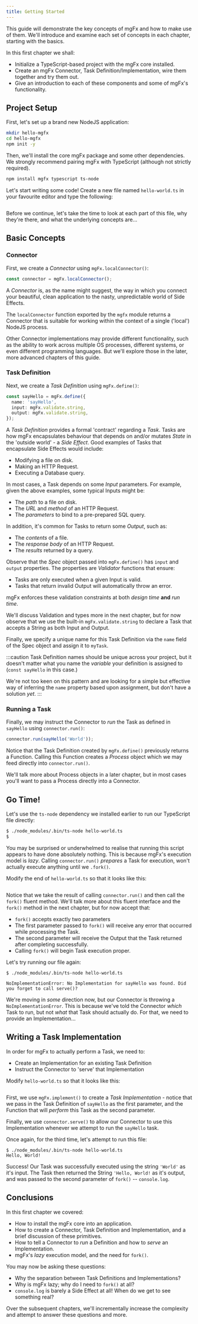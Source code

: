 ```yaml
---
title: Getting Started
---
```


This guide will demonstrate the key concepts of mgFx and how to make use of them. We'll introduce and examine each set of concepts in each chapter, starting with the basics.

In this first chapter we shall:

- Initialize a TypeScript-based project with the mgFx core installed.
- Create an mgFx Connector, Task Definition/Implementation, wire them together and try them out.
- Give an introduction to each of these components and some of mgFx's functionality.

## Project Setup

First, let's set up a brand new NodeJS application:

```bash npm2yarn
mkdir hello-mgfx
cd hello-mgfx
npm init -y
```

Then, we'll install the core mgFx package and some other dependencies. We strongly recommend pairing mgFx with TypeScript (although not strictly required).

```bash npm2yarn
npm install mgfx typescript ts-node
```

Let's start writing some code! Create a new file named `hello-world.ts` in your favourite editor and type the following:

```typescript file=./hello-world-1.ts
```

Before we continue, let's take the time to look at each part of this file, why they're there, and what the underlying concepts are...

## Basic Concepts

### Connector

First, we create a _Connector_ using `mgFx.localConnector()`:

```typescript
const connector = mgFx.localConnector();
```

A _Connector_ is, as the name might suggest, the way in which you connect your beautiful, clean application to the nasty, unpredictable world of Side Effects.

The `localConnector` function exported by the `mgfx` module returns a Connector that is suitable for working within the context of a single ('local') NodeJS process.

Other Connector implementations may provide different functionality, such as the ability to work across multiple OS processes, different systems, or even different programming languages. But we'll explore those in the later, more advanced chapters of this guide.

### Task Definition

Next, we create a _Task Definition_ using `mgFx.define()`:

```typescript
const sayHello = mgFx.define({
  name: 'sayHello',
  input: mgFx.validate.string,
  output: mgFx.validate.string,
});
```

A _Task Definition_ provides a formal 'contract' regarding a _Task_. Tasks are how mgFx encapsulates behaviour that depends on and/or mutates _State_ in the 'outside world' - a _Side Effect_. Good examples of Tasks that encapsulate Side Effects would include:

- Modifying a file on disk.
- Making an HTTP Request.
- Executing a Database query.

In most cases, a Task depends on some _Input_ parameters. For example, given the above examples, some typical Inputs
might be:

- The _path_ to a file on disk.
- The _URL_ and _method_ of an HTTP Request.
- The _parameters_ to bind to a pre-prepared SQL query.

In addition, it's common for Tasks to return some _Output_, such as:

- The _contents_ of a file.
- The _response body_ of an HTTP Request.
- The _results_ returned by a query.

Observe that the _Spec_ object passed into `mgFx.define()` has `input` and `output` properties. The properties are _Validator_ functions that ensure:

- Tasks are only executed when a given Input is valid.
- Tasks that return invalid Output will automatically throw an error.

mgFx enforces these validation constraints at both _design time_ **and** _run time_.

We'll discuss Validation and types more in the next chapter, but for now observe that we use the built-in `mgFx.validate.string` to declare a Task that accepts a String as both Input and Output.

Finally, we specify a unique name for this Task Definition via the `name` field of the Spec object and assign it to `myTask`.

:::caution
Task Definition names should be unique across your project, but it doesn't matter what you name the _variable_ your definition is assigned to (`const sayHello` in this case.)

We're not too keen on this pattern and are looking for a simple but effective way of inferring the `name` property based upon assignment, but don't have a solution _yet_.
:::

### Running a Task

Finally, we may instruct the Connector to _run_ the Task as defined in `sayHello` using `connector.run()`:

```typescript
connector.run(sayHello('World'));
```

Notice that the Task Definition created by `mgFx.define()` previously returns a Function. Calling this Function creates a _Process_ object which we may feed directly into `connector.run()`.

We'll talk more about Process objects in a later chapter, but in most cases you'll want to pass a Process directly into a Connector.

## Go Time!

Let's use the `ts-node` dependency we installed earlier to run our TypeScript file directly:

```bash
$ ./node_modules/.bin/ts-node hello-world.ts
$
```

You may be surprised or underwhelmed to realise that running this script appears to have done absolutely nothing. This is because mgFx's execution model is _lazy_. Calling `connector.run()` _prepares_ a Task for execution, won't actually execute anything until we `.fork()`.

Modify the end of `hello-world.ts` so that it looks like this:

```typescript file=./hello-world-2.ts
```

Notice that we take the result of calling `connector.run()` and then call the `fork()` fluent method. We'll talk more about this fluent interface and the `fork()` method in the next chapter, but for now accept that:

- `fork()` accepts exactly two parameters
- The first parameter passed to `fork()` will receive any error that occurred while processing the Task.
- The second parameter will receive the Output that the Task returned after completing successfully.
- Calling `fork()` will begin Task execution proper.

Let's try running our file again:

```
$ ./node_modules/.bin/ts-node hello-world.ts

NoImplementationError: No Implementation for sayHello was found. Did you forget to call serve()?
```

We're moving in _some_ direction now, but our Connector is throwing a `NoImplementationError`. This is because we've told the Connector _which_ Task to run, but not _what_ that Task should actually do. For that, we need to provide an Implementation...

## Writing a Task Implementation

In order for mgFx to actually perform a Task, we need to:

- Create an Implementation for an existing Task Definition
- Instruct the Connector to 'serve' that Implementation

Modify `hello-world.ts` so that it looks like this:

```typescript file=./hello-world-3.ts
```

First, we use `mgFx.implement()` to create a _Task Implementation_ - notice that we pass in the Task Definition of `sayHello` as the first parameter, and the Function that will _perform_ this Task as the second parameter.

Finally, we use `connector.serve()` to allow our Connector to use this Implementation whenever we attempt to run the `sayHello` task.

Once again, for the third time, let's attempt to run this file:

```
$ ./node_modules/.bin/ts-node hello-world.ts
Hello, World!
```

Success! Our Task was successfully executed using the string `'World'` as it's input. The Task then returned the String `'Hello, World!` as it's output, and was passed to the second parameter of `fork()` -- `console.log`.

## Conclusions

In this first chapter we covered:

- How to install the mgFx core into an application.
- How to create a Connector, Task Definition and Implementation, and a brief discussion of these primitives.
- How to tell a Connector to _run_ a Definition and how to _serve_ an Implementation.
- mgFx's _lazy_ execution model, and the need for `fork()`.

You may now be asking these questions:

- Why the separation between Task Definitions and Implementations?
- Why is mgFx lazy; why do I need to `fork()` at all?
- `console.log` is barely a Side Effect at all! When do we get to see something real?

Over the subsequent chapters, we'll incrementally increase the complexity and attempt to answer these questions and more.
